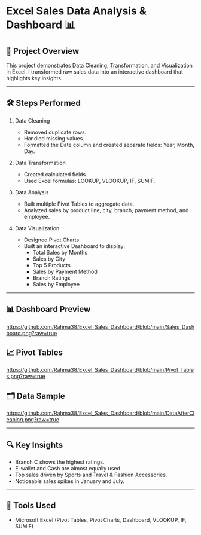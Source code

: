 # Excel Sales Data Analysis & Dashboard 📊

## 📌 Project Overview
This project demonstrates Data Cleaning, Transformation, and Visualization in Excel.
I transformed raw sales data into an interactive dashboard that highlights key insights.

---

## 🛠 Steps Performed
1. Data Cleaning
   - Removed duplicate rows.
   - Handled missing values.
   - Formatted the Date column and created separate fields: Year, Month, Day.

2. Data Transformation
   - Created calculated fields.
   - Used Excel formulas: LOOKUP, VLOOKUP, IF, SUMIF.

3. Data Analysis
   - Built multiple Pivot Tables to aggregate data.
   - Analyzed sales by product line, city, branch, payment method, and employee.

4. Data Visualization
   - Designed Pivot Charts.
   - Built an interactive Dashboard to display:
     - Total Sales by Months
     - Sales by City
     - Top 5 Products
     - Sales by Payment Method
     - Branch Ratings
     - Sales by Employee

---

## 📊 Dashboard Preview
https://github.com/Rahma38/Excel_Sales_Dashboard/blob/main/Sales_Dashboard.png?raw=true


## 📈 Pivot Tables
https://github.com/Rahma38/Excel_Sales_Dashboard/blob/main/Pivot_Tables.png?raw=true

## 🗂 Data Sample
https://github.com/Rahma38/Excel_Sales_Dashboard/blob/main/DataAfterCleaning.png?raw=true

---

## 🔍 Key Insights
- Branch C shows the highest ratings.
- E-wallet and Cash are almost equally used.
- Top sales driven by Sports and Travel & Fashion Accessories.
- Noticeable sales spikes in January and July.

---

## 🚀 Tools Used
- Microsoft Excel (Pivot Tables, Pivot Charts, Dashboard, VLOOKUP, IF, SUMIF)

